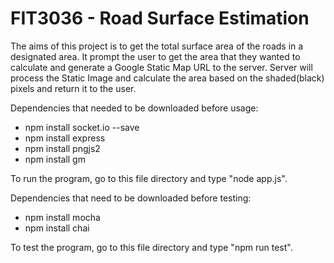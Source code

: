 # FIT3036 - Road Surface Estimation
The aims of this project is to get the total surface area of the roads in a designated area. It prompt the user to get the area that they wanted to calculate and generate a Google Static Map URL to the server. Server will process the Static Image and calculate the area based on the shaded(black) pixels and return it to the user.

Dependencies that needed to be downloaded before usage:
 - npm install socket.io --save
 - npm install express
 - npm install pngjs2
 - npm install gm
 
  To run the program, go to this file directory and type "node app.js".
  
Dependencies that need to be downloaded before testing:
 - npm install mocha
 - npm install chai
 
 To test the program, go to this file directory and type "npm run test".
